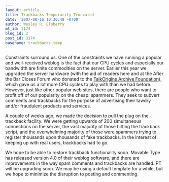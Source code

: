 ```yaml
---
layout: article
title: Trackbacks Temporarily Truncated
date: '2007-08-16 10:30:48 -0700'
author: Wesley R. Elsberry
mt_id: 3174
blog_id: 2
post_id: 3174
basename: trackbacks_temp
---
```

Constraints surround us. One of the constraints we have running a popular and well-received weblog is the fact that our CPU cycles and especially our bandwidth are finite commodities on the server. Earlier this year we upgraded the server hardware (with the aid of readers here and at the After the Bar Closes Forum who donated to the [TalkOrigins Archive Foundation](http://www.talkorigins.org/foundation/donate.html)), which gave us a lot more CPU cycles to play with than we had before. However, just like other popular web sites, there are people who want to profit off of our popularity on the cheap: spammers. They seek to subvert comments and trackbacks for the purpose of advertising their tawdry and/or fraudulent products and services. 

A couple of weeks ago, we made the decision to pull the plug on the trackback facility. We were getting upwards of 200 simultaneous connections on the server, the vast majority of those hitting the trackback script, and the overwhelming majority of those were spammers trying to register thousands upon thousands of fake trackbacks. In the interest of keeping up with real users, trackbacks had to go.

We hope to be able to restore trackback functionality soon. Movable Type has released version 4.0 of their weblog software, and there are improvements in the way spam comments and trackbacks are handled. PT will be upgrading soon. We may be using a default template for a while, but we hope to minimize the disruption to posting and commenting.
